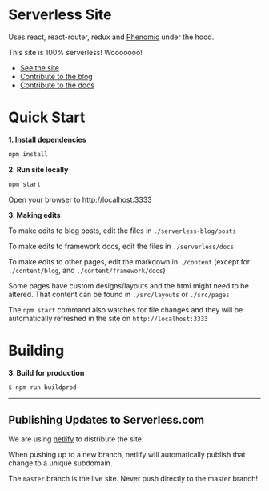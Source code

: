 # Serverless Site

Uses react, react-router, redux and [Phenomic](https://github.com/MoOx/phenomic) under the hood.

This site is 100% serverless! Wooooooo!

- [See the site](https://serverless.com/)
- [Contribute to the blog](https://github.com/serverless/blog)
- [Contribute to the docs](https://github.com/serverless/serverless)

# Quick Start

**1. Install dependencies**

```bash
npm install
```

**2. Run site locally**

```bash
npm start
```

Open your browser to http://localhost:3333

**3. Making edits**

To make edits to blog posts, edit the files in `./serverless-blog/posts`

To make edits to framework docs, edit the files in `./serverless/docs`

To make edits to other pages, edit the markdown in `./content` (except for `./content/blog`, and `./content/framework/docs`)

Some pages have custom designs/layouts and the html might need to be altered. That content can be found in `./src/layouts` or `./src/pages`

The `npm start` command also watches for file changes and they will be automatically refreshed in the site on `http://localhost:3333`

# Building

**3. Build for production**

```bash
$ npm run buildprod
```
---

## Publishing Updates to Serverless.com

We are using [netlify](http://netlify.com) to distribute the site.

When pushing up to a new branch, netlify will automatically publish that change to a unique subdomain.

The `master` branch is the live site. Never push directly to the master branch!
